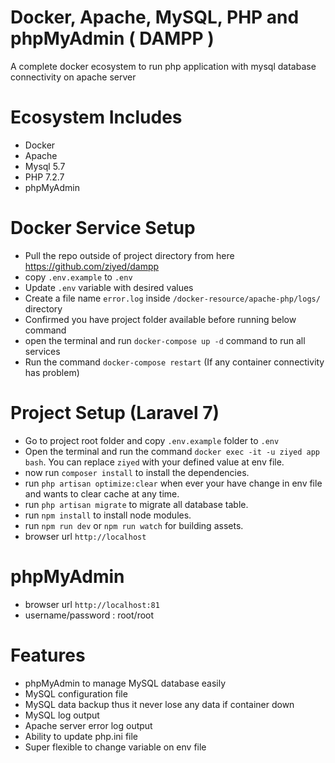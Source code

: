 # Docker, Apache, MySQL, PHP and phpMyAdmin ( DAMPP )
A complete docker ecosystem to run php application with mysql database connectivity on apache server

# Ecosystem Includes
- Docker
- Apache
- Mysql 5.7
- PHP 7.2.7
- phpMyAdmin

# Docker Service Setup
- Pull the repo outside of project directory from here https://github.com/ziyed/dampp
- copy `.env.example` to `.env`
- Update `.env` variable with desired values
- Create a file name `error.log` inside `/docker-resource/apache-php/logs/` directory
- Confirmed you have project folder available before running below command
- open the terminal and run `docker-compose up -d` command to run all services
- Run the command `docker-compose restart` (If any container connectivity has problem)

# Project Setup (Laravel 7)
- Go to project root folder and copy `.env.example` folder to `.env`
- Open the terminal and run the command `docker exec -it -u ziyed app bash`. You can replace `ziyed` with your defined value at env file.
- now run `composer install` to install the dependencies.
- run `php artisan optimize:clear` when ever your have change in env file and wants to clear cache at any time.
- run `php artisan migrate` to migrate all database table.
- run `npm install` to install node modules.
- run `npm run dev` or `npm run watch` for building assets.
- browser url `http://localhost`

# phpMyAdmin 
- browser url `http://localhost:81`
- username/password :  root/root


# Features
- phpMyAdmin to manage MySQL database easily
- MySQL configuration file
- MySQL data backup thus it never lose any data if container down
- MySQL log output
- Apache server error log output
- Ability to update php.ini file
- Super flexible to change variable on env file
